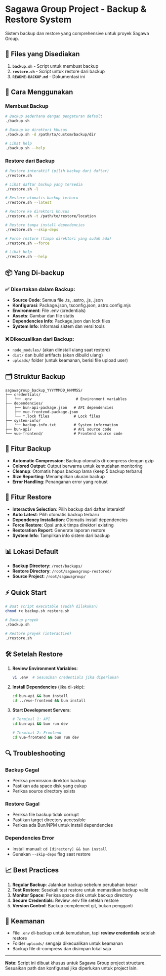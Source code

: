 # Sagawa Group Project - Backup & Restore System

Sistem backup dan restore yang comprehensive untuk proyek Sagawa Group.

## 📁 Files yang Disediakan

1. **`backup.sh`** - Script untuk membuat backup
2. **`restore.sh`** - Script untuk restore dari backup
3. **`README-BACKUP.md`** - Dokumentasi ini

## 🔧 Cara Menggunakan

### Membuat Backup

```bash
# Backup sederhana dengan pengaturan default
./backup.sh

# Backup ke direktori khusus
./backup.sh -d /path/to/custom/backup/dir

# Lihat help
./backup.sh --help
```

### Restore dari Backup

```bash
# Restore interaktif (pilih backup dari daftar)
./restore.sh

# Lihat daftar backup yang tersedia
./restore.sh -l

# Restore otomatis backup terbaru
./restore.sh --latest

# Restore ke direktori khusus
./restore.sh -t /path/to/restore/location

# Restore tanpa install dependencies
./restore.sh --skip-deps

# Force restore (timpa direktori yang sudah ada)
./restore.sh --force

# Lihat help
./restore.sh --help
```

## 📦 Yang Di-backup

### ✅ Disertakan dalam Backup:
- **Source Code**: Semua file .ts, .astro, .js, .json
- **Konfigurasi**: Package.json, tsconfig.json, astro.config.mjs
- **Environment**: File .env (credentials)
- **Assets**: Gambar dan file statis
- **Dependencies Info**: Package.json dan lock files
- **System Info**: Informasi sistem dan versi tools

### ❌ Dikecualikan dari Backup:
- `node_modules/` (akan diinstall ulang saat restore)
- `dist/` dan build artifacts (akan dibuild ulang)
- `uploads/` folder (untuk keamanan, berisi file upload user)

## 🗂️ Struktur Backup

```
sagawagroup_backup_YYYYMMDD_HHMMSS/
├── credentials/
│   └── .env                    # Environment variables
├── dependencies/
│   ├── bun-api-package.json   # API dependencies
│   ├── vue-frontend-package.json
│   └── *.lock files           # Lock files
├── system-info/
│   └── backup-info.txt        # System information
├── bun-api/                   # API source code
└── vue-frontend/              # Frontend source code
```

## 🎯 Fitur Backup

- **Automatic Compression**: Backup otomatis di-compress dengan gzip
- **Colored Output**: Output berwarna untuk kemudahan monitoring
- **Cleanup**: Otomatis hapus backup lama (keep 5 backup terbaru)
- **Size Reporting**: Menampilkan ukuran backup
- **Error Handling**: Penanganan error yang robust

## 🎯 Fitur Restore

- **Interactive Selection**: Pilih backup dari daftar interaktif
- **Auto Latest**: Pilih otomatis backup terbaru
- **Dependency Installation**: Otomatis install dependencies
- **Force Restore**: Opsi untuk timpa direktori existing
- **Restoration Report**: Generate laporan restore
- **System Info**: Tampilkan info sistem dari backup

## 📊 Lokasi Default

- **Backup Directory**: `/root/backups/`
- **Restore Directory**: `/root/sagawagroup-restored/`
- **Source Project**: `/root/sagawagroup/`

## ⚡ Quick Start

```bash
# Buat script executable (sudah dilakukan)
chmod +x backup.sh restore.sh

# Backup proyek
./backup.sh

# Restore proyek (interactive)
./restore.sh
```

## 🛠️ Setelah Restore

1. **Review Environment Variables**:
   ```bash
   vi .env  # Sesuaikan credentials jika diperlukan
   ```

2. **Install Dependencies** (jika di-skip):
   ```bash
   cd bun-api && bun install
   cd ../vue-frontend && bun install
   ```

3. **Start Development Servers**:
   ```bash
   # Terminal 1: API
   cd bun-api && bun run dev
   
   # Terminal 2: Frontend  
   cd vue-frontend && bun run dev
   ```

## 🔍 Troubleshooting

### Backup Gagal
- Periksa permission direktori backup
- Pastikan ada space disk yang cukup
- Periksa source directory exists

### Restore Gagal
- Periksa file backup tidak corrupt
- Pastikan target directory accessible
- Periksa ada Bun/NPM untuk install dependencies

### Dependencies Error
- Install manual: `cd [directory] && bun install`
- Gunakan `--skip-deps` flag saat restore

## 📈 Best Practices

1. **Regular Backup**: Jalankan backup sebelum perubahan besar
2. **Test Restore**: Sesekali test restore untuk memastikan backup valid  
3. **Monitor Space**: Periksa space disk untuk backup directory
4. **Secure Credentials**: Review .env file setelah restore
5. **Version Control**: Backup complement git, bukan pengganti

## 🔐 Keamanan

- File `.env` di-backup untuk kemudahan, tapi **review credentials** setelah restore
- Folder `uploads/` sengaja dikecualikan untuk keamanan
- Backup file di-compress dan disimpan lokal saja

---

**Note**: Script ini dibuat khusus untuk Sagawa Group project structure. Sesuaikan path dan konfigurasi jika diperlukan untuk project lain.